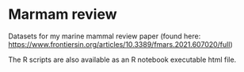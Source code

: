 # Marmam review
Datasets for my marine mammal review paper (found here: https://www.frontiersin.org/articles/10.3389/fmars.2021.607020/full)

The R scripts are also available as an R notebook executable html file. 
